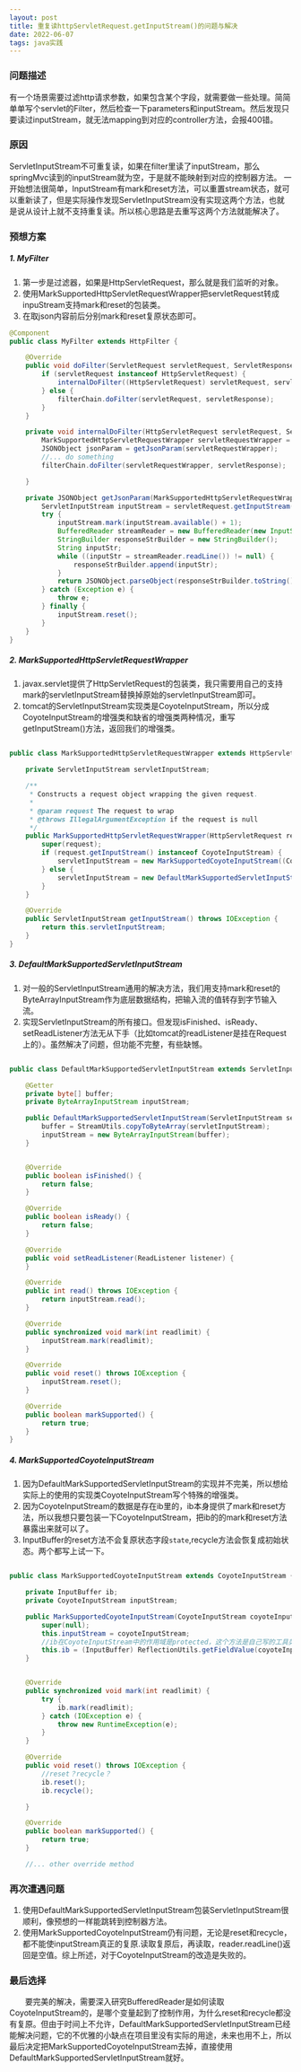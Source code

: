 ```yaml
---
layout: post
title: 重复读httpServletRequest.getInputStream()的问题与解决
date: 2022-06-07
tags: java实践
---
```


### 问题描述
有一个场景需要过滤http请求参数，如果包含某个字段，就需要做一些处理。简简单单写个servlet的Filter，然后检查一下parameters和inputStream。然后发现只要读过inputStream，就无法mapping到对应的controller方法，会报400错。

### 原因
ServletInputStream不可重复读，如果在filter里读了inputStream，那么springMvc读到的inputStream就为空，于是就不能映射到对应的控制器方法。
一开始想法很简单，InputStream有mark和reset方法，可以重置stream状态，就可以重新读了，但是实际操作发现ServletInputStream没有实现这两个方法，也就是说从设计上就不支持重复读。所以核心思路是去重写这两个方法就能解决了。

### 预想方案
##### 1. MyFilter
1. 第一步是过滤器，如果是HttpServletRequest，那么就是我们监听的对象。
2. 使用MarkSupportedHttpServletRequestWrapper把servletRequest转成inpuStream支持mark和reset的包装类。
3. 在取json内容前后分别mark和reset复原状态即可。
```java
@Component
public class MyFilter extends HttpFilter {

    @Override
    public void doFilter(ServletRequest servletRequest, ServletResponse servletResponse, FilterChain filterChain) throws IOException, ServletException {
        if (servletRequest instanceof HttpServletRequest) {
            internalDoFilter((HttpServletRequest) servletRequest, servletResponse, filterChain);
        } else {
            filterChain.doFilter(servletRequest, servletResponse);
        }
    }

    private void internalDoFilter(HttpServletRequest servletRequest, ServletResponse servletResponse, FilterChain filterChain) throws IOException, ServletException {
        MarkSupportedHttpServletRequestWrapper servletRequestWrapper = new MarkSupportedHttpServletRequestWrapper(servletRequest);
        JSONObject jsonParam = getJsonParam(servletRequestWrapper);
        //... do something
        filterChain.doFilter(servletRequestWrapper, servletResponse);

    }

    private JSONObject getJsonParam(MarkSupportedHttpServletRequestWrapper servletRequest) throws IOException {
        ServletInputStream inputStream = servletRequest.getInputStream();
        try {
            inputStream.mark(inputStream.available() + 1);
            BufferedReader streamReader = new BufferedReader(new InputStreamReader(inputStream, "UTF-8"));
            StringBuilder responseStrBuilder = new StringBuilder();
            String inputStr;
            while ((inputStr = streamReader.readLine()) != null) {
                responseStrBuilder.append(inputStr);
            }
            return JSONObject.parseObject(responseStrBuilder.toString());
        } catch (Exception e) {
            throw e;
        } finally {
            inputStream.reset();
        }
    }
}
```

##### 2. MarkSupportedHttpServletRequestWrapper
1. javax.servlet提供了HttpServletRequest的包装类，我只需要用自己的支持mark的servletInputStream替换掉原始的servletInputStream即可。
2. tomcat的ServletInputStream实现类是CoyoteInputStream，所以分成CoyoteInputStream的增强类和缺省的增强类两种情况，重写getInputStream()方法，返回我们的增强类。

```java

public class MarkSupportedHttpServletRequestWrapper extends HttpServletRequestWrapper {

    private ServletInputStream servletInputStream;

    /**
     * Constructs a request object wrapping the given request.
     *
     * @param request The request to wrap
     * @throws IllegalArgumentException if the request is null
     */
    public MarkSupportedHttpServletRequestWrapper(HttpServletRequest request) throws IOException {
        super(request);
        if (request.getInputStream() instanceof CoyoteInputStream) {
            servletInputStream = new MarkSupportedCoyoteInputStream((CoyoteInputStream) request.getInputStream());
        } else {
            servletInputStream = new DefaultMarkSupportedServletInputStream(request.getInputStream());
        }
    }

    @Override
    public ServletInputStream getInputStream() throws IOException {
        return this.servletInputStream;
    }
}

```

##### 3. DefaultMarkSupportedServletInputStream
1. 对一般的ServletInputStream通用的解决方法，我们用支持mark和reset的ByteArrayInputStream作为底层数据结构，把输入流的值转存到字节输入流。
2. 实现ServletInputStream的所有接口。但发现isFinished、isReady、setReadListener方法无从下手（比如tomcat的readListener是挂在Request上的）。虽然解决了问题，但功能不完整，有些缺憾。


```java

public class DefaultMarkSupportedServletInputStream extends ServletInputStream {

    @Getter
    private byte[] buffer;
    private ByteArrayInputStream inputStream;

    public DefaultMarkSupportedServletInputStream(ServletInputStream servletInputStream) throws IOException {
        buffer = StreamUtils.copyToByteArray(servletInputStream);
        inputStream = new ByteArrayInputStream(buffer);
    }


    @Override
    public boolean isFinished() {
        return false;
    }

    @Override
    public boolean isReady() {
        return false;
    }

    @Override
    public void setReadListener(ReadListener listener) {
    }

    @Override
    public int read() throws IOException {
        return inputStream.read();
    }

    @Override
    public synchronized void mark(int readlimit) {
        inputStream.mark(readlimit);
    }

    @Override
    public void reset() throws IOException {
        inputStream.reset();
    }

    @Override
    public boolean markSupported() {
        return true;
    }
}
```

##### 4. MarkSupportedCoyoteInputStream
1. 因为DefaultMarkSupportedServletInputStream的实现并不完美，所以想给实际上的使用的实现类CoyoteInputStream写个特殊的增强类。
2. 因为CoyoteInputStream的数据是存在ib里的，ib本身提供了mark和reset方法，所以我想只要包装一下CoyoteInputStream，把ib的的mark和reset方法暴露出来就可以了。
3. InputBuffer的reset方法不会复原状态字段`state`,recycle方法会恢复成初始状态。两个都写上试一下。

```java

public class MarkSupportedCoyoteInputStream extends CoyoteInputStream {

    private InputBuffer ib;
    private CoyoteInputStream inputStream;

    public MarkSupportedCoyoteInputStream(CoyoteInputStream coyoteInputStream) {
        super(null);
        this.inputStream = coyoteInputStream;
        //ib在CoyoteInputStream中的作用域是protected，这个方法是自己写的工具类，通过反射取到protected作用域的变量值。
        this.ib = (InputBuffer) ReflectionUtils.getFieldValue(coyoteInputStream, "ib");
    }


    @Override
    public synchronized void mark(int readlimit) {
        try {
            ib.mark(readlimit);
        } catch (IOException e) {
            throw new RuntimeException(e);
        }
    }

    @Override
    public void reset() throws IOException {
        //reset？recycle？
        ib.reset();
        ib.recycle();

    }

    @Override
    public boolean markSupported() {
        return true;
    }

    //... other override method

```


### 再次遭遇问题
1. 使用DefaultMarkSupportedServletInputStream包装ServletInputStream很顺利，像预想的一样能跳转到控制器方法。
2. 使用MarkSupportedCoyoteInputStream仍有问题，无论是reset和recycle，都不能使inputStream真正的复原.读取复原后，再读取，reader.readLine()返回是空值。综上所述，对于CoyoteInputStream的改造是失败的。


### 最后选择
　　要完美的解决，需要深入研究BufferedReader是如何读取CoyoteInputStream的，是哪个变量起到了控制作用，为什么reset和recycle都没有复原。但由于时间上不允许，DefaultMarkSupportedServletInputStream已经能解决问题，它的不优雅的小缺点在项目里没有实际的用途，未来也用不上，所以最后决定把MarkSupportedCoyoteInputStream去掉，直接使用DefaultMarkSupportedServletInputStream就好。


